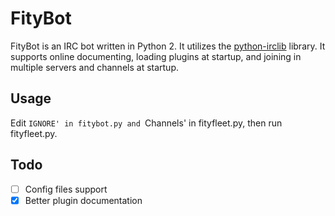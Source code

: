 FityBot
=======

FityBot is an IRC bot written in Python 2.  It utilizes the
[python-irclib](http://python-irclib.sourceforge.net/) library.  It
supports online documenting, loading plugins at startup, and joining
in multiple servers and channels at startup.

## Usage

Edit `IGNORE' in fitybot.py and `Channels' in fityfleet.py, then run
fityfleet.py.

## Todo

  - [ ] Config files support
  - [X] Better plugin documentation
